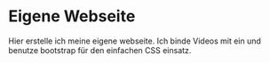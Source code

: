 # Eigene Webseite
Hier erstelle ich meine eigene webseite. Ich binde Videos mit ein und benutze bootstrap für den einfachen CSS einsatz.
